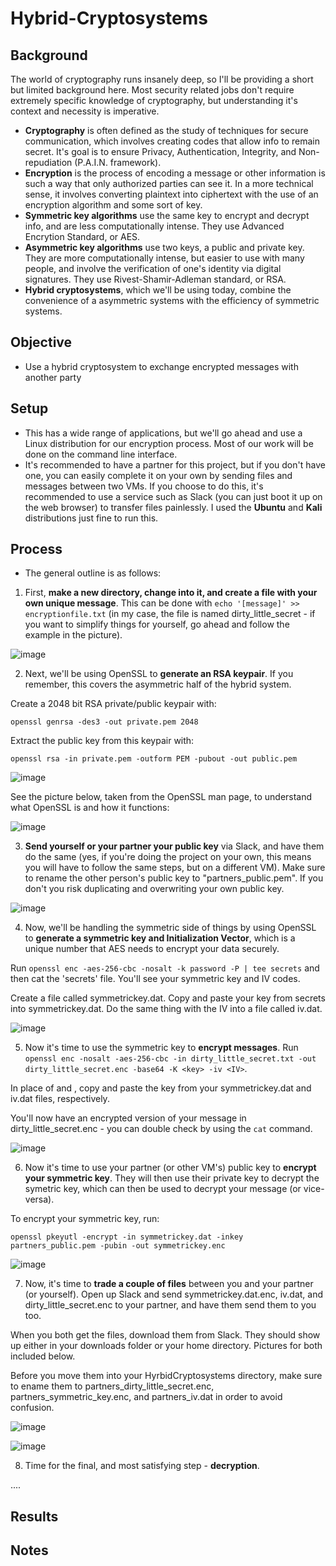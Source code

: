 # **Hybrid-Cryptosystems**

## **Background**
The world of cryptography runs insanely deep, so I'll be providing a short but limited background here. Most security related jobs don't require extremely specific knowledge of cryptography, but understanding it's context and necessity is imperative.
- **Cryptography** is often defined as the study of techniques for secure communication, which involves creating codes that allow info to remain secret. It's goal is to ensure Privacy, Authentication, Integrity, and Non-repudiation (P.A.I.N. framework).
- **Encryption** is the process of encoding a message or other information is such a way that only authorized parties can see it. In a more technical sense, it involves converting plaintext into ciphertext with the use of an encryption algorithm and some sort of key.
- **Symmetric key algorithms** use the same key to encrypt and decrypt info, and are less computationally intense. They use Advanced Encrytion Standard, or AES.
- **Asymmetric key algorithms** use two keys, a public and private key. They are more computationally intense, but easier to use with many people, and involve the verification of one's identity via digital signatures. They use Rivest-Shamir-Adleman standard, or RSA.
- **Hybrid cryptosystems**, which we'll be using today, combine the convenience of a asymmetric systems with the efficiency of symmetric systems. 

## **Objective**
- Use a hybrid cryptosystem to exchange encrypted messages with another party

## **Setup**
- This has a wide range of applications, but we'll go ahead and use a Linux distribution for our encryption process. Most of our work will be done on the command line interface.
- It's recommended to have a partner for this project, but if you don't have one, you can easily complete it on your own by sending files and messages between two VMs. If you choose to do this, it's recommended to use a service such as Slack (you can just boot it up on the web browser) to transfer files painlessly. I used the **Ubuntu** and **Kali** distributions just fine to run this.

## **Process** 
- The general outline is as follows: 
1. First, **make a new directory, change into it, and create a file with your own unique message**. This can be done with `echo '[message]' >> encryptionfile.txt` (in my case, the file is named dirty_little_secret - if you want to simplify things for yourself, go ahead and follow the example in the picture).

![image](https://user-images.githubusercontent.com/55573209/77864203-ee276080-71ec-11ea-8743-2b6d2a362804.png)

2. Next, we'll be using OpenSSL to **generate an RSA keypair**. If you remember, this covers the asymmetric half of the hybrid system. 

Create a 2048 bit RSA private/public keypair with:

`openssl genrsa -des3 -out private.pem 2048`

Extract the public key from this keypair with:

`openssl rsa -in private.pem -outform PEM -pubout -out public.pem`

![image](https://user-images.githubusercontent.com/55573209/77864205-f1bae780-71ec-11ea-9271-fc18ba0fc874.png)

See the picture below, taken from the OpenSSL man page, to understand what OpenSSL is and how it functions:

![image](https://user-images.githubusercontent.com/55573209/77864261-275fd080-71ed-11ea-99ef-f7ad9203ef73.png)

3. **Send yourself or your partner your public key** via Slack, and have them do the same (yes, if you're doing the project on your own, this means you will have to follow the same steps, but on a different VM). Make sure to rename the other person's public key to "partners_public.pem". If you don't you risk duplicating and overwriting your own public key. 

![image](https://user-images.githubusercontent.com/55573209/77864207-f4b5d800-71ec-11ea-89e6-55980c93642b.png)

4. Now, we'll be handling the symmetric side of things by using OpenSSL to **generate a symmetric key and Initialization Vector**, which is a unique number that AES needs to encrypt your data securely.

Run `openssl enc -aes-256-cbc -nosalt -k password -P | tee secrets` and then cat the 'secrets' file. You'll see your symmetric key and IV codes. 

Create a file called symmetrickey.dat. Copy and paste your key from secrets into symmetrickey.dat. Do the same thing with the IV into a file called iv.dat.

![image](https://user-images.githubusercontent.com/55573209/77864209-f8495f00-71ec-11ea-824b-cdbc48f515e8.png)

5. Now it's time to use the symmetric key to **encrypt messages**. Run `openssl enc -nosalt -aes-256-cbc -in dirty_little_secret.txt -out dirty_little_secret.enc -base64 -K <key> -iv <IV>`.

In place of <key> and <IV>, copy and paste the key from your symmetrickey.dat and iv.dat files, respectively.
  
You'll now have an encrypted version of your message in dirty_little_secret.enc - you can double check by using the `cat` command.

![image](https://user-images.githubusercontent.com/55573209/77864219-01d2c700-71ed-11ea-939c-c3fea794d83a.png)

6. Now it's time to use your partner (or other VM's) public key to **encrypt your symmetric key**. They will then use their private key to decrypt the symetric key, which can then be used to decrypt your message (or vice-versa). 

To encrypt your symmetric key, run:

`openssl pkeyutl -encrypt -in symmetrickey.dat -inkey partners_public.pem -pubin -out symmetrickey.enc`

![image](https://user-images.githubusercontent.com/55573209/77864221-06977b00-71ed-11ea-9f4b-c68d57c00285.png)

7. Now, it's time to **trade a couple of files** between you and your partner (or yourself). Open up Slack and send symmetrickey.dat.enc, iv.dat, and dirty_little_secret.enc to your partner, and have them send them to you too.

When you both get the files, download them from Slack. They should show up either in your downloads folder or your home directory. Pictures for both included below.

Before you move them into your HyrbidCryptosystems directory, make sure to ename them to partners_dirty_little_secret.enc, partners_symmetric_key.enc, and partners_iv.dat in order to avoid confusion. 

![image](https://user-images.githubusercontent.com/55573209/77864232-11521000-71ed-11ea-9e07-177cab13770b.png)

![image](https://user-images.githubusercontent.com/55573209/77864237-157e2d80-71ed-11ea-8b3b-2f6112aae136.png)

8. Time for the final, and most satisfying step - **decryption**. 

....

## **Results**

## **Notes** 
